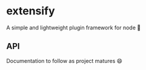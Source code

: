 # extensify
A simple and lightweight plugin framework for node :rocket: 

## API
Documentation to follow as project matures 😄
